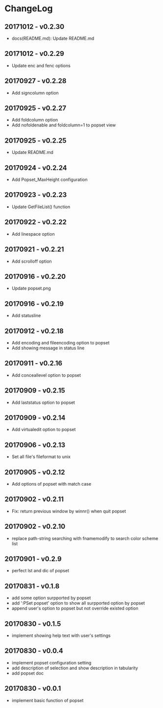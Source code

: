 
# ChangeLog 

## 20171012 - v0.2.30
 - docs(README.md): Update README.md

## 20171012 - v0.2.29
 - Update enc and fenc options

## 20170927 - v0.2.28
 - Add signcolumn option

## 20170925 - v0.2.27
 - Add foldcolumn option
 - Add nofoldenable and foldcolumn=1 to popset view

## 20170925 - v0.2.25
 - Update README.md

## 20170924 - v0.2.24
 - Add Popset_MaxHeight configuration

## 20170923 - v0.2.23
 - Update GetFileList() function

## 20170922 - v0.2.22
 - Add linespace option

## 20170921 - v0.2.21
 - Add scrolloff option

## 20170916 - v0.2.20
 - Update popset.png

## 20170916 - v0.2.19
 - Add statusline

## 20170912 - v0.2.18
 - Add encoding and fileencoding option to popset
 - Add showing message in status line

## 20170911 - v0.2.16
 - Add conceallevel option to popset

## 20170909 - v0.2.15
 - Add laststatus option to popset

## 20170909 - v0.2.14
 - Add virtualedit option to popset

## 20170906 - v0.2.13
 - Set all file's fileformat to unix

## 20170905 - v0.2.12
 - Add options of popset with match case

## 20170902 - v0.2.11
 - Fix: return previous window by winnr() when quit popset

## 20170902 - v0.2.10
 - replace path-string searching with fnamemodify to search color scheme list

## 20170901 - v0.2.9
 - perfect lst and dic of popset

## 20170831 - v0.1.8
 - add some option surpported by popset
 - add ':PSet popset' option to show all surpported option by popset
 - append user's option to popset but not override existed option

## 20170830 - v0.1.5
 - implement showing help text with user's settings

## 20170830 - v0.0.4
- implement popset configuration setting
- add description of selection and show description in tabularity
- add popset doc

## 20170830 - v0.0.1
 - implement basic function of popset

